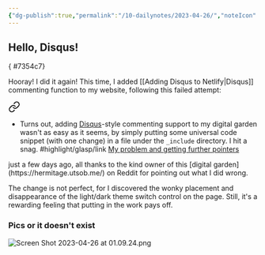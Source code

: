 ```yaml
---
{"dg-publish":true,"permalink":"/10-dailynotes/2023-04-26/","noteIcon":"2","created":"","updated":""}
---
```


## Hello, Disqus!
{ #7354c7}


Hooray! I did it again! This time, I added [[Adding Disqus to Netlify\|Disqus]] commenting function to my website, following this failed attempt: 
<div class="transclusion internal-embed is-loaded"><a class="markdown-embed-link" href="/10-dailynotes/2023-04-24/#7e438f" aria-label="Open link"><svg xmlns="http://www.w3.org/2000/svg" width="24" height="24" viewBox="0 0 24 24" fill="none" stroke="currentColor" stroke-width="2" stroke-linecap="round" stroke-linejoin="round" class="svg-icon lucide-link"><path d="M10 13a5 5 0 0 0 7.54.54l3-3a5 5 0 0 0-7.07-7.07l-1.72 1.71"></path><path d="M14 11a5 5 0 0 0-7.54-.54l-3 3a5 5 0 0 0 7.07 7.07l1.71-1.71"></path></svg></a><div class="markdown-embed">



* Turns out, adding [Disqus](https://disqus.com/)-style commenting support to my digital garden wasn't as easy as it seems, by simply putting some universal code snippet (with one change) in a file under the `_include` directory. I hit a snag. 
	#highlight/glasp/link  [My problem and getting further pointers](https://glasp.co/highlight-embed?u=zeYBfVAGSvNl7zMHjBkmeoK0t0g1&d=GIk4F86kOFIl9B2B642P&h=q7grki25c15lga58&m=h) 

</div></div>
just a few days ago, all thanks to the kind owner of this [digital garden](https://hermitage.utsob.me/) on Reddit for pointing out what I did wrong.

The change is not perfect, for I discovered the wonky placement and disappearance of the light/dark theme switch control on the page. Still, it's a rewarding feeling that putting in the work pays off.

### Pics or it doesn't exist

![Screen Shot 2023-04-26 at 01.09.24.png](/img/user/_attachments/Screen%20Shot%202023-04-26%20at%2001.09.24.png)